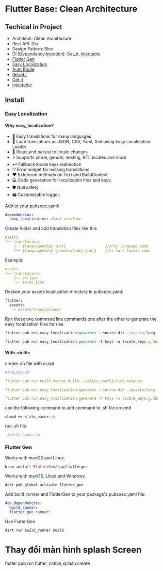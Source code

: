 # Flutter Base: Clean Architecture

## Techical in Project

- Architech: Clean Architecture
- Rest API: Dio
- Design Pattern: Bloc
- DI (Dependency Injection): Get_it, Injectable
- [Flutter Gen](https://pub.dev/packages/flutter_gen)
- [Easy Localization](https://pub.dev/packages/easy_localization)
- [Auto Route](https://pub.dev/packages/auto_route)
- [Retrofit](https://pub.dev/packages/retrofit)
- [Get It](https://pub.dev/packages/get_it)
- [Injectable](https://pub.dev/packages/injectable)

## Install

### Easy Localization

#### Why easy_localization?

- 🚀 Easy translations for many languages
- 🔌 Load translations as JSON, CSV, Yaml, Xml using Easy Localization Loader
- 💾 React and persist to locale changes
- ⚡ Supports plural, gender, nesting, RTL locales and more
- ↩️ Fallback locale keys redirection
- ⁉️ Error widget for missing translations
- ❤️ Extension methods on Text and BuildContext
- 💻 Code generation for localization files and keys.
- 🛡️ Null safety
- 🖨️ Customizable logger.

Add to your pubspec.yaml:

```yaml
dependencies:
  easy_localization: <last_version>
```

Create folder and add translation files like this

```yaml
assets
└── translations
    ├── {languageCode}.{ext}                  //only language code
    └── {languageCode}-{countryCode}.{ext}    //or full locale code
```

Example:

```yaml
assets
└── translations
    ├── en.json
    └── en-US.json
```

Declare your assets localization directory in pubspec.yaml:

```yaml
flutter:
  assets:
    - assets/translations/
```

Run these two command line commands one after the other to generate the easy localization files for use.

```ruby
flutter pub run easy_localization:generate --source-dir ./assets/lang
```

```ruby
flutter pub run easy_localization:generate -f keys -o locale_keys.g.dart --source-dir ./assets/lang
```

#### With .sh file

create .sh file with script

```yaml
#!/bin/bash

flutter pub run build_runner build --delete-conflicting-outputs

flutter pub run easy_localization:generate --source-dir ./assets/lang

flutter pub run easy_localization:generate -f keys -o locale_keys.g.dart --source-dir ./assets/lang
```

use the following command to add command to .sh file on cmd

```ruby
chmod +x <file_name>.sh
```

run .sh file:

```ruby
./<file_name>.sh
```

### Flutter Gen

Works with macOS and Linux.

```ruby
brew install FlutterGen/tap/fluttergen
```

Works with macOS, Linux and Windows.

```ruby
dart pub global activate flutter_gen
```

Add build_runner and FlutterGen to your package's pubspec.yaml file:

```yaml
dev_dependencies:
  build_runner:
  flutter_gen_runner:
```

Use FlutterGen

```ruby
dart run build_runner build
```
# Thay đổi màn hình splash Screen
flutter pub run flutter_native_splash:create